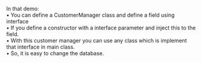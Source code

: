 In that demo:<br>
•	You can define a CustomerManager class and define a field using interface<br>
• If you define a constructor with a interface parameter and inject this to the field. <br>
•	With this customer manager you can use any class which is implement that interface in main class. <br>
•	So, it is easy to change the database.
